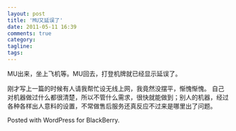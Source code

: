```yaml
---
layout: post
title: 'MU又延误了'
date: 2011-05-11 16:39
comments: true
category: 
tagline: 
tags:
---
```

    

MU出来，坐上飞机等。MU回去，打登机牌就已经显示延误了。

刚才写上一篇的时候有人请我帮忙设无线上网，我竟然没摆平，惭愧惭愧。
自己对机器做过什么都很清楚，所以不管什么需求，很快就能做到；别人的机器，经过各种各样出人意料的设置，不常做售后服务还真反应不过来是哪里出了问题。

Posted with WordPress for BlackBerry.
